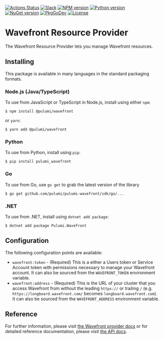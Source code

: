[![Actions Status](https://github.com/pulumi/pulumi-wavefront/workflows/master/badge.svg)](https://github.com/pulumi/pulumi-wavefront/actions)
[![Slack](http://www.pulumi.com/images/docs/badges/slack.svg)](https://slack.pulumi.com)
[![NPM version](https://badge.fury.io/js/%40pulumi%2Fwavefront.svg)](https://www.npmjs.com/package/@pulumi/wavefront)
[![Python version](https://badge.fury.io/py/pulumi-wavefront.svg)](https://pypi.org/project/pulumi-wavefront)
[![NuGet version](https://badge.fury.io/nu/pulumi.wavefront.svg)](https://badge.fury.io/nu/pulumi.wavefront)
[![PkgGoDev](https://pkg.go.dev/badge/github.com/pulumi/pulumi-wavefront/sdk/go)](https://pkg.go.dev/github.com/pulumi/pulumi-wavefront/sdk/go)
[![License](https://img.shields.io/npm/l/%40pulumi%2Fpulumi.svg)](https://github.com/pulumi/pulumi-wavefront/blob/master/LICENSE)

# Wavefront Resource Provider

The Wavefront Resource Provider lets you manage Wavefront resources.

## Installing

This package is available in many languages in the standard packaging formats.

### Node.js (Java/TypeScript)

To use from JavaScript or TypeScript in Node.js, install using either `npm`:

    $ npm install @pulumi/wavefront

or `yarn`:

    $ yarn add @pulumi/wavefront

### Python

To use from Python, install using `pip`:

    $ pip install pulumi_wavefront

### Go

To use from Go, use `go get` to grab the latest version of the library

    $ go get github.com/pulumi/pulumi-wavefront/sdk/go/...

### .NET

To use from .NET, install using `dotnet add package`:

    $ dotnet add package Pulumi.Wavefront

## Configuration

The following configuration points are available:

- `wavefront:token` - (Required) This is a either a Users token or Service Account token with permissions necessary to
  manage your Wavefront account. It can also be sourced from the `WAVEFRONT_TOKEN` environment variable.
- `wavefront:address` - (Required) This is the URL of your cluster that you access Wavefront from without the leading `https://`
  or trailing `/` (e.g. `https://longboard.wavefront.com/` becomes `longboard.wavefront.com`). It can also be sourced
  from the `WAVEFRONT_ADDRESS` environment variable.

## Reference

For further information, please visit [the Wavefront provider docs](https://www.pulumi.com/docs/intro/cloud-providers/wavefront)
or for detailed reference documentation, please visit [the API docs](https://www.pulumi.com/docs/reference/pkg/wavefront).
